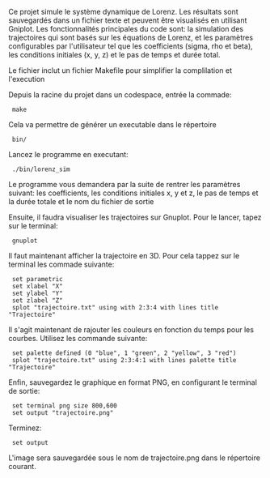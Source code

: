 Ce projet simule le système dynamique de Lorenz. Les résultats sont sauvegardés dans un fichier texte et peuvent être visualisés en utilisant Gniplot.
Les fonctionnalités principales du code sont: la simulation des trajectoires qui sont basés sur les équations de Lorenz, et les paramètres configurables par l'utilisateur
tel que les coefficients (sigma, rho et beta), les conditions initiales (x, y, z) et le pas de temps et durée total.

Le fichier inclut un fichier Makefile pour simplifier la complilation et l'execution


Depuis la racine du projet dans un codespace, entrée la commade:  

     make

Cela va permettre de générer un executable dans le répertoire   

     bin/


Lancez le programme en executant:

     ./bin/lorenz_sim


Le programme vous demandera par la suite de rentrer les paramètres suivant: les coefficients, les conditions initiales x, y et z, le pas de temps et la durée totale et le nom du fichier de sortie

Ensuite, il faudra visualiser les trajectoires sur Gnuplot. Pour le lancer, tapez sur le terminal:    

     gnuplot

Il faut maintenant afficher la trajectoire en 3D. Pour cela tappez sur le terminal les commade suivante:

     set parametric
     set xlabel "X"
     set ylabel "Y"
     set zlabel "Z"
     splot "trajectoire.txt" using with 2:3:4 with lines title "Trajectoire"


Il s'agit maintenant de rajouter les couleurs en fonction du temps pour les courbes. Utilisez les commande suivante:

     set palette defined (0 "blue", 1 "green", 2 "yellow", 3 "red")
     splot "trajectoire.txt" using 2:3:4:1 with lines palette title "Trajectoire"


Enfin, sauvegardez le graphique en format PNG, en configurant le terminal de sortie:

     set terminal png size 800,600
     set output "trajectoire.png"

Terminez:
    
     set output


L'image sera sauvegardée sous le nom de trajectoire.png dans le répertoire courant.







